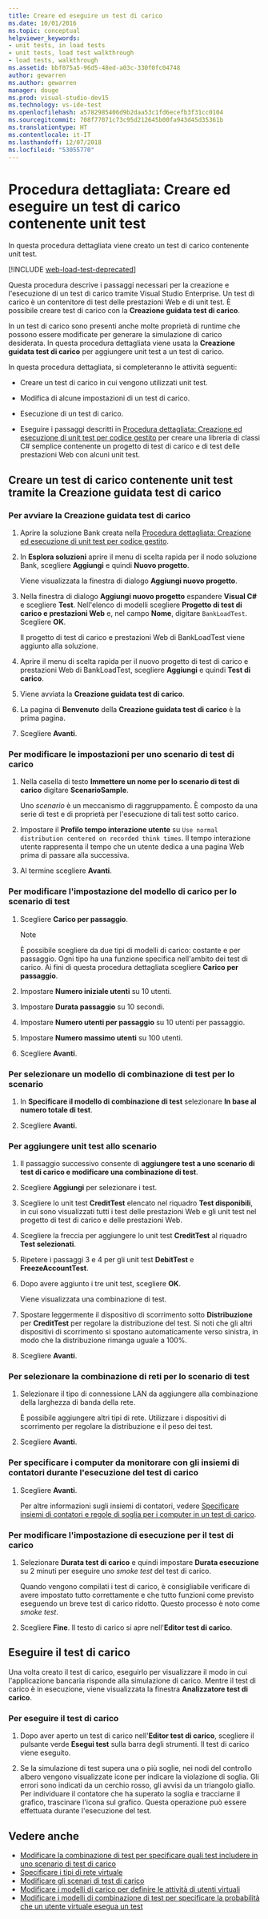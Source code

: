 ```yaml
---
title: Creare ed eseguire un test di carico
ms.date: 10/01/2016
ms.topic: conceptual
helpviewer_keywords:
- unit tests, in load tests
- unit tests, load test walkthrough
- load tests, walkthrough
ms.assetid: bbf075a5-96d5-48ed-a03c-330f0fc04748
author: gewarren
ms.author: gewarren
manager: douge
ms.prod: visual-studio-dev15
ms.technology: vs-ide-test
ms.openlocfilehash: a5782985406d9b2daa53c1fd6ecefb3f31cc0104
ms.sourcegitcommit: 708f77071c73c95d212645b00fa943d45d35361b
ms.translationtype: HT
ms.contentlocale: it-IT
ms.lasthandoff: 12/07/2018
ms.locfileid: "53055770"
---
```

# <a name="walkthrough-create-and-run-a-load-test-that-contains-unit-tests"></a>Procedura dettagliata: Creare ed eseguire un test di carico contenente unit test

In questa procedura dettagliata viene creato un test di carico contenente unit test.

[!INCLUDE [web-load-test-deprecated](includes/web-load-test-deprecated.md)]

Questa procedura descrive i passaggi necessari per la creazione e l'esecuzione di un test di carico tramite Visual Studio Enterprise. Un test di carico è un contenitore di test delle prestazioni Web e di unit test. È possibile creare test di carico con la **Creazione guidata test di carico**.

In un test di carico sono presenti anche molte proprietà di runtime che possono essere modificate per generare la simulazione di carico desiderata. In questa procedura dettagliata viene usata la **Creazione guidata test di carico** per aggiungere unit test a un test di carico.

In questa procedura dettagliata, si completeranno le attività seguenti:

-   Creare un test di carico in cui vengono utilizzati unit test.

-   Modifica di alcune impostazioni di un test di carico.

-   Esecuzione di un test di carico.

-   Eseguire i passaggi descritti in [Procedura dettagliata: Creazione ed esecuzione di unit test per codice gestito](../test/walkthrough-creating-and-running-unit-tests-for-managed-code.md) per creare una libreria di classi C# semplice contenente un progetto di test di carico e di test delle prestazioni Web con alcuni unit test.

## <a name="create-a-load-test-containing-unit-tests-using-the-new-load-test-wizard"></a>Creare un test di carico contenente unit test tramite la Creazione guidata test di carico

### <a name="to-start-the-new-load-test-wizard"></a>Per avviare la Creazione guidata test di carico

1.  Aprire la soluzione Bank creata nella [Procedura dettagliata: Creazione ed esecuzione di unit test per codice gestito](../test/walkthrough-creating-and-running-unit-tests-for-managed-code.md).

2.  In **Esplora soluzioni** aprire il menu di scelta rapida per il nodo soluzione Bank, scegliere **Aggiungi** e quindi **Nuovo progetto**.

     Viene visualizzata la finestra di dialogo **Aggiungi nuovo progetto**.

3.  Nella finestra di dialogo **Aggiungi nuovo progetto** espandere **Visual C#** e scegliere **Test**. Nell'elenco di modelli scegliere **Progetto di test di carico e prestazioni Web** e, nel campo **Nome**, digitare `BankLoadTest`. Scegliere **OK**.

     Il progetto di test di carico e prestazioni Web di BankLoadTest viene aggiunto alla soluzione.

4.  Aprire il menu di scelta rapida per il nuovo progetto di test di carico e prestazioni Web di BankLoadTest, scegliere **Aggiungi** e quindi **Test di carico**.

5.  Viene avviata la **Creazione guidata test di carico**.

6.  La pagina di **Benvenuto** della **Creazione guidata test di carico** è la prima pagina.

7.  Scegliere **Avanti**.

### <a name="to-edit-settings-for-load-test-scenario"></a>Per modificare le impostazioni per uno scenario di test di carico

1.  Nella casella di testo **Immettere un nome per lo scenario di test di carico** digitare **ScenarioSample**.

     Uno *scenario* è un meccanismo di raggruppamento. È composto da una serie di test e di proprietà per l'esecuzione di tali test sotto carico.

2.  Impostare il **Profilo tempo interazione utente** su `Use normal distribution centered on recorded think times`. Il tempo interazione utente rappresenta il tempo che un utente dedica a una pagina Web prima di passare alla successiva.

1.  Al termine scegliere **Avanti**.

### <a name="to-edit-load-pattern-setting-for-test-scenario"></a>Per modificare l'impostazione del modello di carico per lo scenario di test

1.  Scegliere **Carico per passaggio**.

    > [!NOTE]
    > È possibile scegliere da due tipi di modelli di carico: costante e per passaggio. Ogni tipo ha una funzione specifica nell'ambito dei test di carico. Ai fini di questa procedura dettagliata scegliere **Carico per passaggio**.

2.  Impostare **Numero iniziale utenti** su 10 utenti.

3.  Impostare **Durata passaggio** su 10 secondi.

4.  Impostare **Numero utenti per passaggio** su 10 utenti per passaggio.

5.  Impostare **Numero massimo utenti** su 100 utenti.

6.  Scegliere **Avanti**.

### <a name="to-select-test-mix-model-for-the-scenario"></a>Per selezionare un modello di combinazione di test per lo scenario

1.  In **Specificare il modello di combinazione di test** selezionare **In base al numero totale di test**.

2.  Scegliere **Avanti**.

### <a name="to-add-unit-tests-to-the-scenario"></a>Per aggiungere unit test allo scenario

1.  Il passaggio successivo consente di **aggiungere test a uno scenario di test di carico e modificare una combinazione di test**.

2.  Scegliere **Aggiungi** per selezionare i test.

3.  Scegliere lo unit test **CreditTest** elencato nel riquadro **Test disponibili**, in cui sono visualizzati tutti i test delle prestazioni Web e gli unit test nel progetto di test di carico e delle prestazioni Web.

4.  Scegliere la freccia per aggiungere lo unit test **CreditTest** al riquadro **Test selezionati**.

5.  Ripetere i passaggi 3 e 4 per gli unit test **DebitTest** e **FreezeAccountTest**.

6.  Dopo avere aggiunto i tre unit test, scegliere **OK**.

     Viene visualizzata una combinazione di test.

7.  Spostare leggermente il dispositivo di scorrimento sotto **Distribuzione** per **CreditTest** per regolare la distribuzione del test. Si noti che gli altri dispositivi di scorrimento si spostano automaticamente verso sinistra, in modo che la distribuzione rimanga uguale a 100%.

8.  Scegliere **Avanti**.

### <a name="to-select-network-mix-for-test-scenario"></a>Per selezionare la combinazione di reti per lo scenario di test

1.  Selezionare il tipo di connessione LAN da aggiungere alla combinazione della larghezza di banda della rete.

     È possibile aggiungere altri tipi di rete. Utilizzare i dispositivi di scorrimento per regolare la distribuzione e il peso dei test.

2.  Scegliere **Avanti**.

### <a name="to-specify-computers-to-monitor-with-counter-sets-during-load-test-run"></a>Per specificare i computer da monitorare con gli insiemi di contatori durante l'esecuzione del test di carico

1.  Scegliere **Avanti**.

     Per altre informazioni sugli insiemi di contatori, vedere [Specificare insiemi di contatori e regole di soglia per i computer in un test di carico](../test/specify-counter-sets-and-threshold-rules-for-load-testing.md).

### <a name="to-edit-run-setting-for-load-test"></a>Per modificare l'impostazione di esecuzione per il test di carico

1.  Selezionare **Durata test di carico** e quindi impostare **Durata esecuzione** su 2 minuti per eseguire uno *smoke test* del test di carico.

     Quando vengono compilati i test di carico, è consigliabile verificare di avere impostato tutto correttamente e che tutto funzioni come previsto eseguendo un breve test di carico ridotto. Questo processo è noto come *smoke test*.

2.  Scegliere **Fine**. Il testo di carico si apre nell'**Editor test di carico**.

## <a name="run-the-load-test"></a>Eseguire il test di carico
 Una volta creato il test di carico, eseguirlo per visualizzare il modo in cui l'applicazione bancaria risponde alla simulazione di carico. Mentre il test di carico è in esecuzione, viene visualizzata la finestra **Analizzatore test di carico**.

### <a name="to-run-the-load-test"></a>Per eseguire il test di carico

1.  Dopo aver aperto un test di carico nell'**Editor test di carico**, scegliere il pulsante verde **Esegui test** sulla barra degli strumenti. Il test di carico viene eseguito.

2.  Se la simulazione di test supera una o più soglie, nei nodi del controllo albero vengono visualizzate icone per indicare la violazione di soglia. Gli errori sono indicati da un cerchio rosso, gli avvisi da un triangolo giallo. Per individuare il contatore che ha superato la soglia e tracciarne il grafico, trascinare l'icona sul grafico. Questa operazione può essere effettuata durante l'esecuzione del test.

## <a name="see-also"></a>Vedere anche

- [Modificare la combinazione di test per specificare quali test includere in uno scenario di test di carico](../test/edit-the-test-mix-to-specify-which-web-browsers-types-in-a-load-test-scenario.md)
- [Specificare i tipi di rete virtuale](../test/specify-virtual-network-types-in-a-load-test-scenario.md)
- [Modificare gli scenari di test di carico](../test/edit-load-test-scenarios.md)
- [Modificare i modelli di carico per definire le attività di utenti virtuali](../test/edit-load-patterns-to-model-virtual-user-activities.md)
- [Modificare i modelli di combinazione di test per specificare la probabilità che un utente virtuale esegua un test](../test/edit-test-mix-models-to-specify-the-probability-of-a-virtual-user-running-a-test.md)